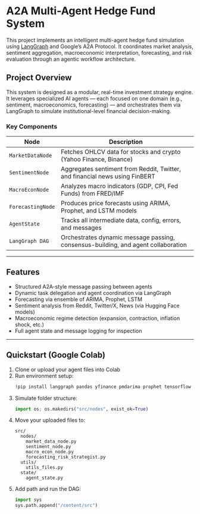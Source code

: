 # A2A Multi-Agent Hedge Fund System

This project implements an intelligent multi-agent hedge fund simulation using [LangGraph](https://github.com/langchain-ai/langgraph) and Google’s A2A Protocol. It coordinates market analysis, sentiment aggregation, macroeconomic interpretation, forecasting, and risk evaluation through an agentic workflow architecture.

## Project Overview

This system is designed as a modular, real-time investment strategy engine. It leverages specialized AI agents — each focused on one domain (e.g., sentiment, macroeconomics, forecasting) — and orchestrates them via LangGraph to simulate institutional-level financial decision-making.

### Key Components

| Node                     | Description |
|--------------------------|-------------|
| `MarketDataNode`         | Fetches OHLCV data for stocks and crypto (Yahoo Finance, Binance) |
| `SentimentNode`          | Aggregates sentiment from Reddit, Twitter, and financial news using FinBERT |
| `MacroEconNode`          | Analyzes macro indicators (GDP, CPI, Fed Funds) from FRED/IMF |
| `ForecastingNode`        | Produces price forecasts using ARIMA, Prophet, and LSTM models |
| `AgentState`             | Tracks all intermediate data, config, errors, and messages |
| `LangGraph DAG`          | Orchestrates dynamic message passing, consensus-building, and agent collaboration |

---

## Features

- Structured A2A-style message passing between agents
- Dynamic task delegation and agent coordination via LangGraph
- Forecasting via ensemble of ARIMA, Prophet, LSTM
- Sentiment analysis from Reddit, Twitter/X, News (via Hugging Face models)
- Macroeconomic regime detection (expansion, contraction, inflation shock, etc.)
- Full agent state and message logging for inspection

---

## Quickstart (Google Colab)

1. Clone or upload your agent files into Colab
2. Run environment setup:
    ```bash
    !pip install langgraph pandas yfinance pmdarima prophet tensorflow transformers praw tweepy newsapi-python python-binance
    ```
3. Simulate folder structure:
    ```python
    import os; os.makedirs("src/nodes", exist_ok=True)
    ```
4. Move your uploaded files to:
    ```
    src/
      nodes/
        market_data_node.py
        sentiment_node.py
        macro_econ_node.py
        forecasting_risk_strategist.py
      utils/
        utils_files.py
      state/
        agent_state.py
    ```
5. Add path and run the DAG:
    ```python
    import sys
    sys.path.append("/content/src")
    ```
